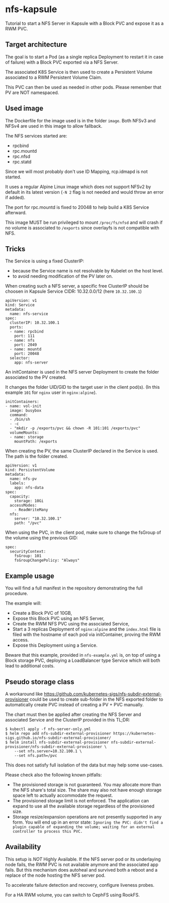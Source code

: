 nfs-kapsule
===========

Tutorial to start a NFS Server in Kapsule with a Block PVC and expose it as a RWM PVC.

Target architecture
-------------------

The goal is to start a Pod (as a single replica Deployment to restart it in case of failure) with a Block PVC exported via a NFS Server.

The associated K8S Service is then used to create a Persistent Volume associated to a RWM Persistent Volume Claim.

This PVC can then be used as needed in other pods. Please remember that PV are NOT namespaced.

Used image
----------

The Dockerfile for the image used is in the folder `image`. Both NFSv3 and NFSv4 are used in this image to allow fallback.

The NFS services started are:
- rpcbind
- rpc.mountd
- rpc.nfsd
- rpc.statd

Since we will most probably don't use ID Mapping, rcp.idmapd is not started.

It uses a regular Alpine Linux image which does not support NFSv2 by default in its latest version (`-N 2` flag is not needed and would throw an error if added).

The port for rpc.mountd is fixed to 20048 to help build a K8S Service afterward.

This image MUST be run privileged to mount `/proc/fs/nfsd` and will crash if no volume is associated to `/exports` since overlayfs is not compatible with NFS.

Tricks
------

The Service is using a fixed ClusterIP:
- because the Service name is not resolvable by Kubelet on the host level.
- to avoid needing modification of the PV later on.

When creating such a NFS server, a specific free ClusterIP should be choosen in Kapsule Service CIDR: 10.32.0.0/12 (here `10.32.100.1`)

```
apiVersion: v1
kind: Service
metadata:
  name: nfs-service
spec:
  clusterIP: 10.32.100.1
  ports:
  - name: rpcbind
    port: 111
  - name: nfs
    port: 2049
  - name: mountd
    port: 20048
  selector:
    app: nfs-server
```

An initContainer is used in the NFS server Deployment to create the folder associated to the PV created. 

It changes the folder UID/GID to the target user in the client pod(s). (In this example `101` for `nginx` user in `nginx:alpine`).

```
initContainers:
- name: vol-init
  image: busybox
  command:
  - /bin/sh
  - -c
  - "mkdir -p /exports/pvc && chown -R 101:101 /exports/pvc"
  volumeMounts:
  - name: storage
    mountPath: /exports
```

When creating the PV, the same ClusterIP declared in the Service is used. The path is the folder created.

```
apiVersion: v1
kind: PersistentVolume
metadata:
  name: nfs-pv
  labels:
    app: nfs-data
spec:
  capacity:
    storage: 10Gi
  accessModes:
    - ReadWriteMany
  nfs:
    server: "10.32.100.1"
    path: "/pvc"
```

When using the PVC, in the client pod, make sure to change the fsGroup of the volume using the previous GID:

```
spec:
  securityContext:
    fsGroup: 101
    fsGroupChangePolicy: "Always"
```

Example usage
-------------

You will find a full manifest in the repository demonstrating the full procedure.

The example will:
- Create a Block PVC of 10GB,
- Expose this Block PVC using an NFS Server,
- Create the RWM NFS PVC using the associated Service,
- Start a 3 replicas Deployment of `nginx:alpine` and the `index.html` file is filed with the hostname of each pod via initContainer, proving the RWM access.
- Expose this Deployment using a Service.

Beware that this example, provided in `nfs-example.yml` is, on top of using a Block storage PVC, deploying a LoadBalancer type Service which will both lead to additional costs.

Pseudo storage class
--------------------

A workaround like https://github.com/kubernetes-sigs/nfs-subdir-external-provisioner could be used to create sub-folder in the NFS exported folder to automatically create PVC instead of creating a PV + PVC manually.

The chart must then be applied after creating the NFS Server and associated Service and the ClusterIP provided in this TL;DR:

```
$ kubectl apply -f nfs-server-only.yml
$ helm repo add nfs-subdir-external-provisioner https://kubernetes-sigs.github.io/nfs-subdir-external-provisioner/
$ helm install nfs-subdir-external-provisioner nfs-subdir-external-provisioner/nfs-subdir-external-provisioner \
    --set nfs.server=10.32.100.1 \
    --set nfs.path=/pvc
```

This does not satisfy full isolation of the data but may help some use-cases.

Please check also the following known pitfalls:
* The provisioned storage is not guaranteed. You may allocate more than the NFS share's total size. The share may also not have enough storage space left to actually accommodate the request.
* The provisioned storage limit is not enforced. The application can expand to use all the available storage regardless of the provisioned size.
* Storage resize/expansion operations are not presently supported in any form. You will end up in an error state: `Ignoring the PVC: didn't find a plugin capable of expanding the volume; waiting for an external controller to process this PVC.`

Availability
------------

This setup is *NOT* Highly Available. If the NFS server pod or its underlaying node fails, the RWM PVC is not available anymore and the associated app fails. But this mechanism does autoheal and survived both a reboot and a replace of the node hosting the NFS server pod.

To accelerate failure detection and recovery, configure liveness probes.

For a HA RWM volume, you can switch to CephFS using RookFS.
